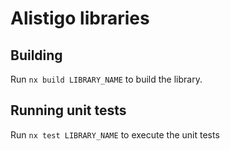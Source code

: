 # Alistigo libraries

## Building

Run `nx build LIBRARY_NAME` to build the library.

## Running unit tests

Run `nx test LIBRARY_NAME` to execute the unit tests
